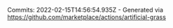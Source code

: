 Commits: 2022-02-15T14:56:54.935Z - Generated via https://github.com/marketplace/actions/artificial-grass
<br>
